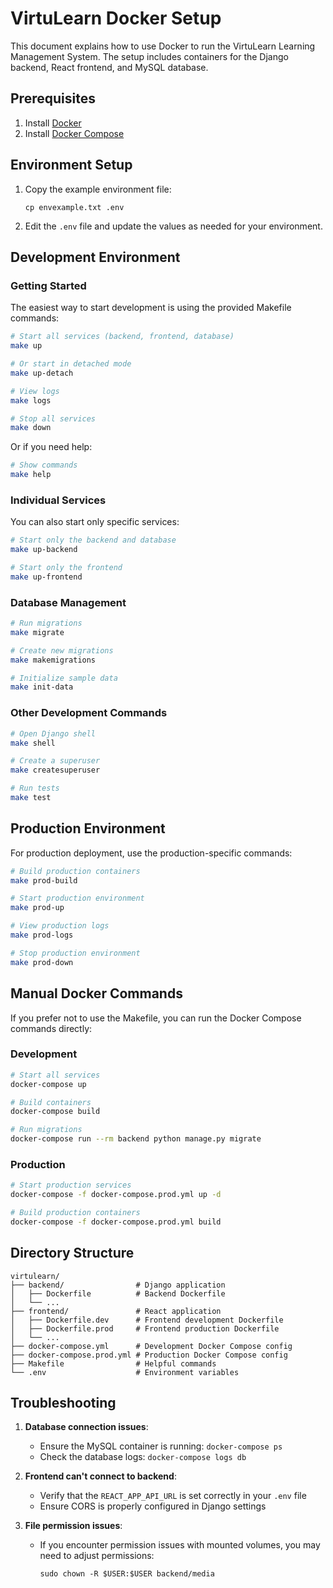 # VirtuLearn Docker Setup

This document explains how to use Docker to run the VirtuLearn Learning Management System. The setup includes containers for the Django backend, React frontend, and MySQL database.

## Prerequisites

1. Install [Docker](https://docs.docker.com/get-docker/)
2. Install [Docker Compose](https://docs.docker.com/compose/install/)

## Environment Setup

1. Copy the example environment file:
   ```
   cp envexample.txt .env
   ```

2. Edit the `.env` file and update the values as needed for your environment.

## Development Environment

### Getting Started

The easiest way to start development is using the provided Makefile commands:

```bash
# Start all services (backend, frontend, database)
make up

# Or start in detached mode
make up-detach

# View logs
make logs

# Stop all services
make down

```

Or if you need help:

```bash
# Show commands
make help

```


### Individual Services

You can also start only specific services:

```bash
# Start only the backend and database
make up-backend

# Start only the frontend
make up-frontend
```

### Database Management

```bash
# Run migrations
make migrate

# Create new migrations
make makemigrations

# Initialize sample data
make init-data
```

### Other Development Commands

```bash
# Open Django shell
make shell

# Create a superuser
make createsuperuser

# Run tests
make test
```

## Production Environment

For production deployment, use the production-specific commands:

```bash
# Build production containers
make prod-build

# Start production environment
make prod-up

# View production logs
make prod-logs

# Stop production environment
make prod-down
```

## Manual Docker Commands

If you prefer not to use the Makefile, you can run the Docker Compose commands directly:

### Development

```bash
# Start all services
docker-compose up

# Build containers
docker-compose build

# Run migrations
docker-compose run --rm backend python manage.py migrate
```

### Production

```bash
# Start production services
docker-compose -f docker-compose.prod.yml up -d

# Build production containers
docker-compose -f docker-compose.prod.yml build
```

## Directory Structure

```
virtulearn/
├── backend/                # Django application
│   ├── Dockerfile          # Backend Dockerfile
│   └── ...
├── frontend/               # React application
│   ├── Dockerfile.dev      # Frontend development Dockerfile
│   ├── Dockerfile.prod     # Frontend production Dockerfile
│   └── ...
├── docker-compose.yml      # Development Docker Compose config
├── docker-compose.prod.yml # Production Docker Compose config
├── Makefile                # Helpful commands
└── .env                    # Environment variables
```

## Troubleshooting

1. **Database connection issues**:
   - Ensure the MySQL container is running: `docker-compose ps`
   - Check the database logs: `docker-compose logs db`

2. **Frontend can't connect to backend**:
   - Verify that the `REACT_APP_API_URL` is set correctly in your `.env` file
   - Ensure CORS is properly configured in Django settings

3. **File permission issues**:
   - If you encounter permission issues with mounted volumes, you may need to adjust permissions:
     ```
     sudo chown -R $USER:$USER backend/media
     ```
